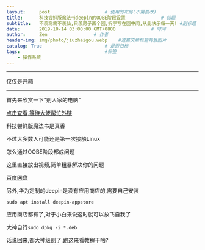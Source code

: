 ```yaml
---
layout:     post                    # 使用的布局(不需要改)
title:      科技尝鲜版魔法书deepin的OOBE阶段设置             # 标题
subtitle:   不羡鸳鸯不羡仙,只羡房子画个圈,拆字写在圈中间,从此快乐每一天! #副标题
date:       2019-10-14 03:00:00 GMT+0800             # 时间
author:     Zen                 # 作者
header-img: img/photo/jiuzhaigou.webp    #这篇文章标题背景图片
catalog: True                       # 是否归档
tags:                               #标签
    - 操作系统
---
```


----

仅仅是开箱

----

首先来欣赏一下"别人家的电脑"

[点击查看,等待大佬帮忙外链](https://pan.baidu.com/s/1UdA7btBkSAEYvznlfYTWvQ)


科技尝鲜版魔法书是真香

不过大多数人可能还是第一次接触Linux

怎么通过OOBE阶段都成问题

这里直接放出视频,简单粗暴解决你的问题

[百度网盘](https://pan.baidu.com/s/13sjpb7873_Ngs2w-F5v67w)


另外,华为定制的deepin是没有应用商店的,需要自己安装

`sudo apt install deepin-appstore`

应用商店都有了,对于小白来说这时就可以放飞自我了

大神自行`sudo dpkg -i *.deb`

话说回来,都大神级别了,跑这来看教程干啥?
